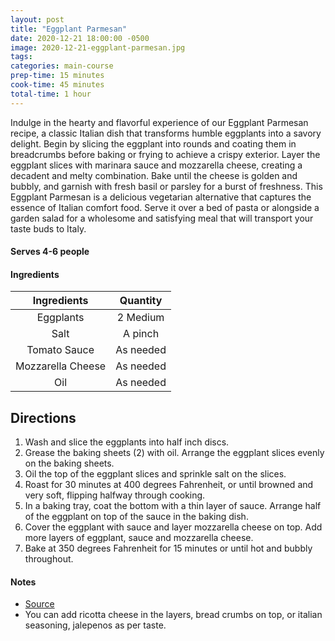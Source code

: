 ```yaml
---
layout: post
title: "Eggplant Parmesan"
date: 2020-12-21 18:00:00 -0500
image: 2020-12-21-eggplant-parmesan.jpg
tags: 
categories: main-course
prep-time: 15 minutes
cook-time: 45 minutes
total-time: 1 hour
---
```


Indulge in the hearty and flavorful experience of our Eggplant Parmesan recipe, a classic Italian dish that transforms humble eggplants into a savory delight. Begin by slicing the eggplant into rounds and coating them in breadcrumbs before baking or frying to achieve a crispy exterior. Layer the eggplant slices with marinara sauce and mozzarella cheese, creating a decadent and melty combination. Bake until the cheese is golden and bubbly, and garnish with fresh basil or parsley for a burst of freshness. This Eggplant Parmesan is a delicious vegetarian alternative that captures the essence of Italian comfort food. Serve it over a bed of pasta or alongside a garden salad for a wholesome and satisfying meal that will transport your taste buds to Italy.

#### Serves 4-6 people

#### Ingredients

|    Ingredients    |  Quantity |
|:-----------------:|:---------:|
|     Eggplants     |  2 Medium |
|        Salt       |  A pinch  |
|    Tomato Sauce   | As needed |
| Mozzarella Cheese | As needed |
|        Oil        | As needed |

## Directions

1. Wash and slice the eggplants into half inch discs.
2. Grease the baking sheets (2) with oil. Arrange the eggplant slices evenly on the baking sheets. 
3. Oil the top of the eggplant slices and sprinkle salt on the slices.
4. Roast for 30 minutes at 400 degrees Fahrenheit, or until browned and very soft, flipping halfway through cooking.
5. In a baking tray, coat the bottom with a thin layer of sauce. Arrange half of the eggplant on top of the sauce in the baking dish.
6. Cover the eggplant with sauce and layer mozzarella cheese on top. Add more layers of eggplant, sauce and mozzarella cheese.
7. Bake at 350 degrees Fahrenheit for 15 minutes or until hot and bubbly throughout.

#### Notes

* [Source](https://healthymidwesterngirl.com/vegan-eggplant-parmesan/)
* You can add ricotta cheese in the layers, bread crumbs on top, or italian seasoning, jalepenos as per taste.